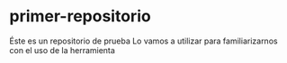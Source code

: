 # primer-repositorio
Éste es un repositorio de prueba
Lo vamos a utilizar para familiarizarnos con el uso de la herramienta
